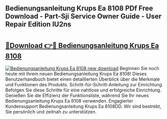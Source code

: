 ## Bedienungsanleitung Krups Ea 8108 PDf Free Download - Part-Sji Service Owner Guide - User Repair Edition IU2ns

# <h2><a href="http://df2r4o.blite.top/?on=Bedienungsanleitung+Krups+Ea+8108">🔗Download 👉🔴 Bedienungsanleitung Krups Ea 8108</a></h2>

[![Bedienungsanleitung Krups Ea 8108 new download](https://i.imgur.com/lujVjoI.png)](http://df2r4o.blite.top/?on=Bedienungsanleitung+Krups+Ea+8108)
Beginnen Sie noch heute mit Ihrem neuen Bedienungsanleitung Krups Ea 8108! Dieses Benutzerhandbuch bietet einen detaillierten Überblick über die Merkmale und Funktionen des Produkts. Schritt-für-Schritt-Anleitung zur Einrichtung Befolgen Sie diese Schritte für eine nahtlose und erfolgreiche Einrichtung. Genießen Sie die Effizienz der Funktionsliste, während Sie Ihr neues Bedienungsanleitung Krups Ea 8108 verwenden. Engagierter Kundensupport Bedienungsanleitung Krups Ea 8108DD. Wir sind bestrebt, Sie persönlich und zeitnah zu unterstützen.
